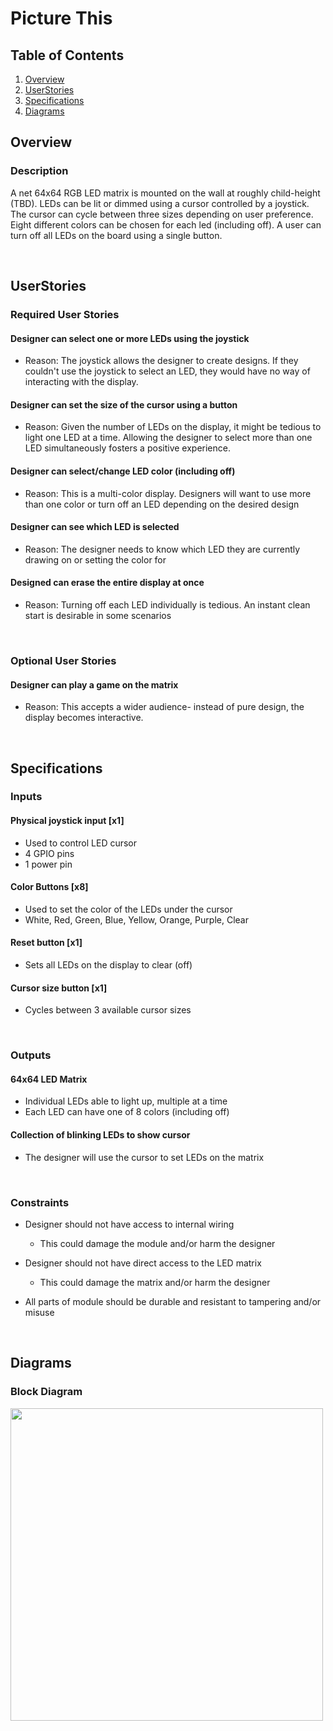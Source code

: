 # Picture This

## Table of Contents
1. [Overview](#Overview)
2. [UserStories](#User)
3. [Specifications](#Specifications)
4. [Diagrams](#Diagrams)

## Overview
### Description
A net 64x64 RGB LED matrix is mounted on the wall at roughly child-height (TBD). LEDs can be lit or dimmed using a cursor controlled by a joystick. The cursor can cycle between three sizes depending on user preference. Eight different colors can be chosen for each led (including off). A user can turn off all LEDs on the board using a single button.

<br>

## UserStories
### Required User Stories

#### Designer can select one or more LEDs using the joystick
* Reason: The joystick allows the designer to create designs. If they couldn't use the joystick to select an LED, they would have no way of interacting with the display.

#### Designer can set the size of the cursor using a button
* Reason: Given the number of LEDs on the display, it might be tedious to light one LED at a time. Allowing the designer to select more than one LED simultaneously fosters a positive experience.

#### Designer can select/change LED color (including off)
* Reason: This is a multi-color display. Designers will want to use more than one color or turn off an LED depending on the desired design

#### Designer can see which LED is selected
* Reason: The designer needs to know which LED they are currently drawing on or setting the color for

#### Designed can erase the entire display at once
* Reason: Turning off each LED individually is tedious. An instant clean start is desirable in some scenarios

<br>

### Optional User Stories

#### Designer can play a game on the matrix
* Reason: This accepts a wider audience- instead of pure design, the display becomes interactive.

<br>

## Specifications

### Inputs
#### Physical joystick input [x1]
- Used to control LED cursor
- 4 GPIO pins
- 1 power pin

#### Color Buttons [x8]
- Used to set the color of the LEDs under the cursor
- White, Red, Green, Blue, Yellow, Orange, Purple, Clear

#### Reset button [x1]
- Sets all LEDs on the display to clear (off)

#### Cursor size button [x1]
- Cycles between 3 available cursor sizes

<br>

### Outputs
#### 64x64 LED Matrix
- Individual LEDs able to light up, multiple at a time
- Each LED can have one of 8 colors (including off)

#### Collection of blinking LEDs to show cursor
- The designer will use the cursor to set LEDs on the matrix

<br>

### Constraints
* Designer should not have access to internal wiring
    * This could damage the module and/or harm the designer
    
* Designer should not have direct access to the LED matrix
    * This could damage the matrix and/or harm the designer

* All parts of module should be durable and resistant to tampering and/or misuse

<br>

## Diagrams
### Block Diagram
<img src="https://i.imgur.com/ryA6fUi.png" width=500>

